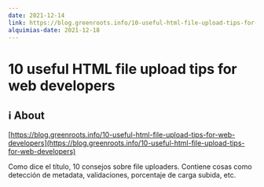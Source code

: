 ```yaml
---
date: 2021-12-14
link: https://blog.greenroots.info/10-useful-html-file-upload-tips-for-web-developers
alquimias-date: 2021-12-18
---
```


# 10 useful HTML file upload tips for web developers

## ℹ️ About

[https://blog.greenroots.info/10-useful-html-file-upload-tips-for-web-developers](https://blog.greenroots.info/10-useful-html-file-upload-tips-for-web-developers)

Como dice el título, 10 consejos sobre file uploaders. Contiene cosas como detección de metadata, validaciones, porcentaje de carga subida, etc.



